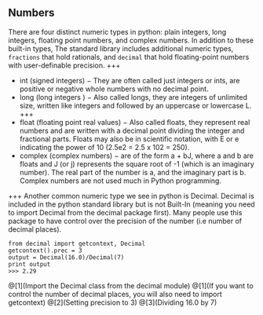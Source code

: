 ## Numbers
There are four distinct numeric types in python: plain integers, long integers, floating point numbers, and complex numbers. In addition to these built-in types, The standard library includes additional numeric types, `fractions` that hold rationals, and `decimal` that hold floating-point numbers with user-definable precision.
+++
- int (signed integers) − They are often called just integers or ints, are positive or negative whole numbers with no decimal point.
- long (long integers ) − Also called longs, they are integers of unlimited size, written like integers and followed by an uppercase or lowercase L.
+++
- float (floating point real values) − Also called floats, they represent real numbers and are written with a decimal point dividing the integer and fractional parts. Floats may also be in scientific notation, with E or e indicating the power of 10 (2.5e2 = 2.5 x 102 = 250).
- complex (complex numbers) − are of the form a + bJ, where a and b are floats and J (or j) represents the square root of -1 (which is an imaginary number). The real part of the number is a, and the imaginary part is b. Complex numbers are not used much in Python programming.

+++
Another common numeric type we see in python is Decimal. Decimal is included in the python standard library but is not Built-In (meaning you need to import Decimal from the decimal package first). Many people use this package to have control over the precision of the number (i.e number of decimal places).
```
from decimal import getcontext, Decimal
getcontext().prec = 3
output = Decimal(16.0)/Decimal(7)
print output
>>> 2.29
```
@[1](Import the Decimal class from the decimal module)
@[1](If you want to control the number of decimal places, you will also need to import getcontext)
@[2](Setting precision to 3)
@[3](Dividing 16.0 by 7)
